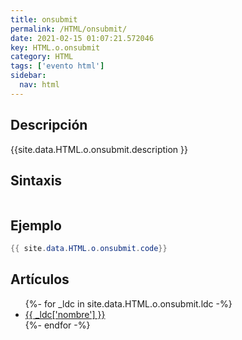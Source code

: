 ```yaml
---
title: onsubmit
permalink: /HTML/onsubmit/
date: 2021-02-15 01:07:21.572046
key: HTML.o.onsubmit
category: HTML
tags: ['evento html']
sidebar: 
  nav: html
---
```


## Descripción
{{site.data.HTML.o.onsubmit.description }}

## Sintaxis
~~~html
~~~

## Ejemplo
~~~java
{{ site.data.HTML.o.onsubmit.code}}
~~~

## Artículos
<ul>
{%- for _ldc in site.data.HTML.o.onsubmit.ldc -%}
   <li>
       <a href="{{_ldc['url'] }}">{{ _ldc['nombre'] }}</a>
   </li>
{%- endfor -%}
</ul>
